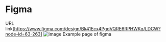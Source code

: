 # Figma
URL link[https://www.figma.com/design/Bk41Ecx4PgdVQRE6RPHWKq/LDCW?node-id=63-263]
![image](https://github.com/Jiazhen222/snack/assets/173336505/d2c9c87c-a0a5-4c6e-bc27-b49ade3a51c3)
Example page of figma

